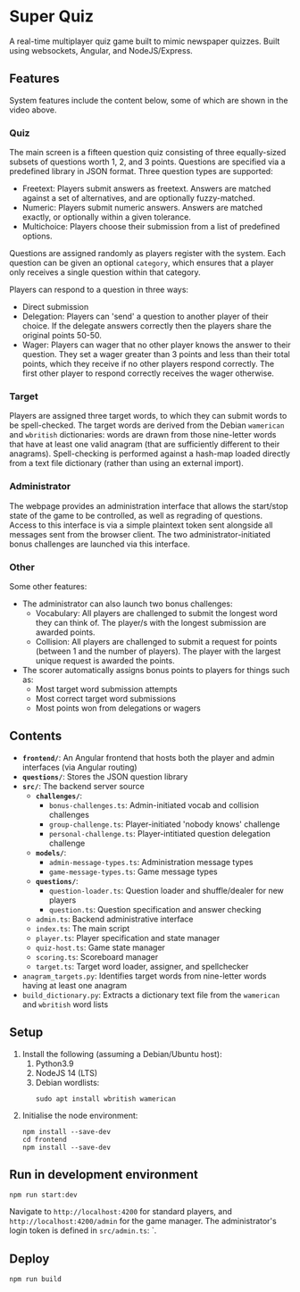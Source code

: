 # Super Quiz

A real-time multiplayer quiz game built to mimic newspaper quizzes. Built using websockets, Angular, and NodeJS/Express.

## Features

System features include the content below, some of which are shown in the video above.

### Quiz

The main screen is a fifteen question quiz consisting of three equally-sized subsets of questions worth 1, 2, and 3 points. Questions are specified via a predefined library in JSON format. Three question types are supported:

- Freetext: Players submit answers as freetext. Answers are matched against a set of alternatives, and are optionally fuzzy-matched.
- Numeric: Players submit numeric answers. Answers are matched exactly, or optionally within a given tolerance.
- Multichoice: Players choose their submission from a list of predefined options.

Questions are assigned randomly as players register with the system. Each question can be given an optional `category`, which ensures that a player only receives a single question within that category.

Players can respond to a question in three ways:

- Direct submission
- Delegation: Players can 'send' a question to another player of their choice. If the delegate answers correctly then the players share the original points 50-50.
- Wager: Players can wager that no other player knows the answer to their question. They set a wager greater than 3 points and less than their total points, which they receive if no other players respond correctly. The first other player to respond correctly receives the wager otherwise.

### Target

Players are assigned three target words, to which they can submit words to be spell-checked. The target words are derived from the Debian `wamerican` and `wbritish` dictionaries: words are drawn from those nine-letter words that have at least one valid anagram (that are sufficiently different to their anagrams). Spell-checking is performed against a hash-map loaded directly from a text file dictionary (rather than using an external import).

### Administrator

The webpage provides an administration interface that allows the start/stop state of the game to be controlled, as well as regrading of questions. Access to this interface is via a simple plaintext token sent alongside all messages sent from the browser client. The two administrator-initiated bonus challenges are launched via this interface.

### Other

Some other features:

- The administrator can also launch two bonus challenges:
  - Vocabulary: All players are challenged to submit the longest word they can think of. The player/s with the longest submission are awarded points.
  - Collision: All players are challenged to submit a request for points (between 1 and the number of players). The player with the largest unique request is awarded the points.
- The scorer automatically assigns bonus points to players for things such as:
  - Most target word submission attempts
  - Most correct target word submissions
  - Most points won from delegations or wagers

## Contents

- **`frontend/`**: An Angular frontend that hosts both the player and admin interfaces (via Angular routing)
- **`questions/`**: Stores the JSON question library
- **`src/`**: The backend server source
  - **`challenges/`**:
    - `bonus-challenges.ts`: Admin-initiated vocab and collision challenges
    - `group-challenge.ts`: Player-initiated 'nobody knows' challenge
    - `personal-challenge.ts`: Player-intitiated question delegation challenge
  - **`models/`**:
    - `admin-message-types.ts`: Administration message types
    - `game-message-types.ts`: Game message types
  - **`questions/`**:
    - `question-loader.ts`: Question loader and shuffle/dealer for new players
    - `question.ts`: Question specification and answer checking
  - `admin.ts`: Backend administrative interface
  - `index.ts`: The main script
  - `player.ts`: Player specification and state manager
  - `quiz-host.ts`: Game state manager
  - `scoring.ts`: Scoreboard manager
  - `target.ts`: Target word loader, assigner, and spellchecker
- `anagram_targets.py`: Identifies target words from nine-letter words having at least one anagram
- `build_dictionary.py`: Extracts a dictionary text file from the `wamerican` and `wbritish` word lists

## Setup

1. Install the following (assuming a Debian/Ubuntu host):
   1. Python3.9
   2. NodeJS 14 (LTS)
   3. Debian wordlists:
      ```
      sudo apt install wbritish wamerican
      ```
2. Initialise the node environment:
   ```
   npm install --save-dev
   cd frontend
   npm install --save-dev
   ```

## Run in development environment

```
npm run start:dev
```

Navigate to `http://localhost:4200` for standard players, and `http://localhost:4200/admin` for the game manager. The administrator's login token is defined in `src/admin.ts`: `.

## Deploy

```
npm run build
```
